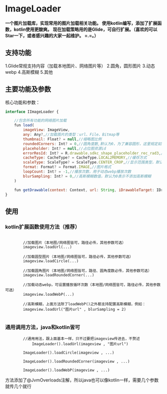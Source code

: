 # ImageLoader

**一个图片加载库，实现常用的图片加载相关功能。
使用kotlin编写，添加了扩展函数，kotlin使用更酸爽。
现在加载策略用的是Glide，可自行扩展。（喜欢的可以Star一下，或者感兴趣的大家一起维护。 =.=。）**



## 支持功能
1.Glide常规支持内容（加载本地图片、网络图片等）
2.圆角，圆形图片
3.动态webp
4.高斯模糊
5.其他


## 主要功能及参数
核心功能和参数：
``` javascript
interface IImageLoader {

    //包含所有功能的网络图片加载
    fun load(
        imageView: ImageView,
        any: Any?,//加载图片的类型：url、File、Bitmap等
        thumbnail: Float? = null,//缩略图比例
        roundedCorners: Int? = 0,//圆角度数,默认为0，为了兼容圆形，这里规定如果是-1则为圆形（其实这里更应该用kotlin的带有值的那个枚举类型，不过为了兼容java，先用-1）
        placeholder: Int? = null,//占位图资源id
        errorResId: Int? = R.drawable.sdkc_shape_placeholder_rec_rad3,//失败图片资源id
        cacheType: CacheType? = CacheType.LOCAL2MEMORY,//缓存方式
        scaleType: ScaleType? = ScaleType.CENTER_CROP,//显示范围类型，默认CENTER_CROP
        format: Format? = Format.IMAGE,//图片格式
        loopCount: Int? = -1,//播放次数，用于动态webp播放次数
        blurSampling: Int? = 0,//高斯模糊数值，默认为0表示不添加高斯模糊
    )

    fun getDrawable(context: Context, url: String, iDrawableTarget: IDrawableTarget<Drawable>)
}
```

## 使用
### kotlin扩展函数使用方法（推荐）

```

		//加载图片（本地图/网络图皆可，路径必传，其他参数可选）
		imageview.loadUrl(...)
		
		//加载圆型图片（本地图/网络图皆可，路径必传，其他参数可选）
		imageview.loadCircle(...)
		
		//加载圆角图片（本地图/网络图皆可，路径、圆角度数必传，其他参数可选）
		imageview.loadRoundedCorner(...)
		
		//加载动态webp，可设置播放循环次数（本地图/网络图皆可，路径必传，其他参数可选）
		imageview.loadWebP(...)
		
		//高斯模糊，上面方法除了loadWebP()之外都支持配置高斯模糊，例如：
		imageview.loadUrl("图片url" , blurSampling = 2)
        
```


### 通用调用方法，java和kotlin皆可

``` 
		//通用用法，跟上面基本一样，只不过要把imageview传进去，不赘述
        	ImageLoader().loadUrl(imageview , "图片url")
		
		ImageLoader().loadCircle(imageview , ...)
		
		ImageLoader().loadRoundedCorner(imageview , ...)
		
		ImageLoader().loadWebP(imageview , ...)
```


方法添加了@JvmOverloads注解，所以java也可以像kotlin一样，需要几个参数就传几个就行
